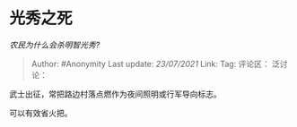 # 光秀之死
*农民为什么会杀明智光秀?*

> Author: #Anonymity
> Last update: *23/07/2021*
> Link:
> Tag:
> 评论区：
> 泛讨论：

武士出征，常把路边村落点燃作为夜间照明或行军导向标志。

可以有效省火把。
